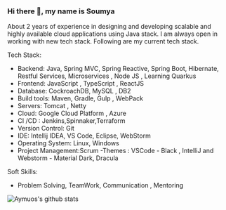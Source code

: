 ### Hi there 👋, my name is Soumya

About 2 years of experience in designing and developing scalable and highly available cloud applications using Java stack.  I am always open in working with new tech stack. Following are my current tech stack.

Tech Stack:

- Backend: Java, Spring MVC, Spring Reactive, Spring Boot, Hibernate, Restful Services, Microservices , Node JS , Learning Quarkus
- Frontend: JavaScript , TypeScript , ReactJS
- Database: CockroachDB, MySQL , DB2
- Build tools: Maven, Gradle, Gulp , WebPack 
- Servers: Tomcat , Netty
- Cloud: Google Cloud Platform , Azure
- CI /CD : Jenkins,Spinnaker,Terraform
- Version Control: Git
- IDE: Intellij IDEA, VS Code, Eclipse, WebStorm
- Operating System: Linux, Windows
- Project Management:Scrum
-Themes : VSCode - Black , IntelliJ and Webstorm - Material Dark, Dracula

Soft Skills:

- Problem Solving, TeamWork, Communication , Mentoring 

![Aymuos's github stats](https://github-readme-stats.vercel.app/api?username=aymuos&show_icons=true&theme=onedark)
